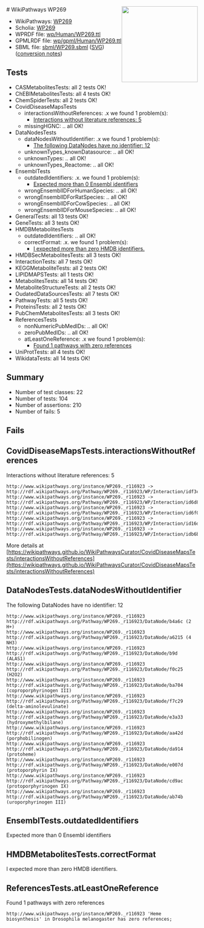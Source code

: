 <img style="float: right; width: 200px" src="../logo.png" />
# WikiPathways WP269

* WikiPathways: [WP269](https://identifiers.org/wikipathways:WP269)
* Scholia: [WP269](https://scholia.toolforge.org/wikipathways/WP269)
* WPRDF file: [wp/Human/WP269.ttl](../wp/Human/WP269.ttl)
* GPMLRDF file: [wp/gpml/Human/WP269.ttl](../wp/gpml/Human/WP269.ttl)
* SBML file: [sbml/WP269.sbml](../sbml/WP269.sbml) ([SVG](../sbml/WP269.svg)) ([conversion notes](../sbml/WP269.txt))

## Tests
* CASMetabolitesTests: all 2 tests OK!
* ChEBIMetabolitesTests: all 4 tests OK!
* ChemSpiderTests: all 2 tests OK!
* CovidDiseaseMapsTests
    * interactionsWithoutReferences: .x we found 1 problem(s):
        * [Interactions without literature references: 5](#2e295933)
    * missingHGNC: .. all OK!
* DataNodesTests
    * dataNodesWithoutIdentifier: .x we found 1 problem(s):
        * [The following DataNodes have no identifier: 12](#8792c492)
    * unknownTypes_knownDatasource: .. all OK!
    * unknownTypes: .. all OK!
    * unknownTypes_Reactome: .. all OK!
* EnsemblTests
    * outdatedIdentifiers: .x. we found 1 problem(s):
        * [Expected more than 0 Ensembl identifiers](#f44398b7)
    * wrongEnsemblIDForHumanSpecies: .. all OK!
    * wrongEnsemblIDForRatSpecies: .. all OK!
    * wrongEnsemblIDForCowSpecies: .. all OK!
    * wrongEnsemblIDForMouseSpecies: .. all OK!
* GeneralTests: all 13 tests OK!
* GeneTests: all 3 tests OK!
* HMDBMetabolitesTests
    * outdatedIdentifiers: .. all OK!
    * correctFormat: .x. we found 1 problem(s):
        * [I expected more than zero HMDB identifiers.](#ad154c1e)
* HMDBSecMetabolitesTests: all 3 tests OK!
* InteractionTests: all 7 tests OK!
* KEGGMetaboliteTests: all 2 tests OK!
* LIPIDMAPSTests: all 1 tests OK!
* MetabolitesTests: all 14 tests OK!
* MetaboliteStructureTests: all 2 tests OK!
* OudatedDataSourcesTests: all 7 tests OK!
* PathwayTests: all 5 tests OK!
* ProteinsTests: all 2 tests OK!
* PubChemMetabolitesTests: all 3 tests OK!
* ReferencesTests
    * nonNumericPubMedIDs: .. all OK!
    * zeroPubMedIDs: .. all OK!
    * atLeastOneReference: .x we found 1 problem(s):
        * [Found 1 pathways with zero references](#35eb778e)
* UniProtTests: all 4 tests OK!
* WikidataTests: all 14 tests OK!


## Summary

* Number of test classes: 22
* Number of tests: 104
* Number of assertions: 210
* Number of fails: 5

## Fails

<a name="2e295933" />

## CovidDiseaseMapsTests.interactionsWithoutReferences

Interactions without literature references: 5
```
http://www.wikipathways.org/instance/WP269._r116923 -> http://rdf.wikipathways.org/Pathway/WP269._r116923/WP/Interaction/idf3c80585
http://www.wikipathways.org/instance/WP269._r116923 -> http://rdf.wikipathways.org/Pathway/WP269._r116923/WP/Interaction/id6d845281
http://www.wikipathways.org/instance/WP269._r116923 -> http://rdf.wikipathways.org/Pathway/WP269._r116923/WP/Interaction/id6f086c87
http://www.wikipathways.org/instance/WP269._r116923 -> http://rdf.wikipathways.org/Pathway/WP269._r116923/WP/Interaction/id16df3d01
http://www.wikipathways.org/instance/WP269._r116923 -> http://rdf.wikipathways.org/Pathway/WP269._r116923/WP/Interaction/idb6b79b9c
```

More details at [https://wikipathways.github.io/WikiPathwaysCurator/CovidDiseaseMapsTests/interactionsWithoutReferences](https://wikipathways.github.io/WikiPathwaysCurator/CovidDiseaseMapsTests/interactionsWithoutReferences)

<a name="8792c492" />

## DataNodesTests.dataNodesWithoutIdentifier

The following DataNodes have no identifier: 12
```
http://www.wikipathways.org/instance/WP269._r116923 http://rdf.wikipathways.org/Pathway/WP269._r116923/DataNode/b4a6c (2 H+)
http://www.wikipathways.org/instance/WP269._r116923 http://rdf.wikipathways.org/Pathway/WP269._r116923/DataNode/a6215 (4 NH3)
http://www.wikipathways.org/instance/WP269._r116923 http://rdf.wikipathways.org/Pathway/WP269._r116923/DataNode/b9d (ALAS1)
http://www.wikipathways.org/instance/WP269._r116923 http://rdf.wikipathways.org/Pathway/WP269._r116923/DataNode/f0c25 (H2O2)
http://www.wikipathways.org/instance/WP269._r116923 http://rdf.wikipathways.org/Pathway/WP269._r116923/DataNode/ba704 (coproporphyrinogen III)
http://www.wikipathways.org/instance/WP269._r116923 http://rdf.wikipathways.org/Pathway/WP269._r116923/DataNode/f7c29 (delta-aminolevulinate)
http://www.wikipathways.org/instance/WP269._r116923 http://rdf.wikipathways.org/Pathway/WP269._r116923/DataNode/e3a33 (hydroxymethylbilane)
http://www.wikipathways.org/instance/WP269._r116923 http://rdf.wikipathways.org/Pathway/WP269._r116923/DataNode/aa42d (porphobilinogen)
http://www.wikipathways.org/instance/WP269._r116923 http://rdf.wikipathways.org/Pathway/WP269._r116923/DataNode/da914 (protoheme)
http://www.wikipathways.org/instance/WP269._r116923 http://rdf.wikipathways.org/Pathway/WP269._r116923/DataNode/e007d (protoporphyrin IX)
http://www.wikipathways.org/instance/WP269._r116923 http://rdf.wikipathways.org/Pathway/WP269._r116923/DataNode/cd9ac (protoporphyrinogen IX)
http://www.wikipathways.org/instance/WP269._r116923 http://rdf.wikipathways.org/Pathway/WP269._r116923/DataNode/ab74b (uroporphyrinogen III)
```

<a name="f44398b7" />

## EnsemblTests.outdatedIdentifiers

Expected more than 0 Ensembl identifiers
<a name="ad154c1e" />

## HMDBMetabolitesTests.correctFormat

I expected more than zero HMDB identifiers.
<a name="35eb778e" />

## ReferencesTests.atLeastOneReference

Found 1 pathways with zero references
```
http://www.wikipathways.org/instance/WP269._r116923 'Heme biosynthesis' in Drosophila melanogaster has zero references; 
```

